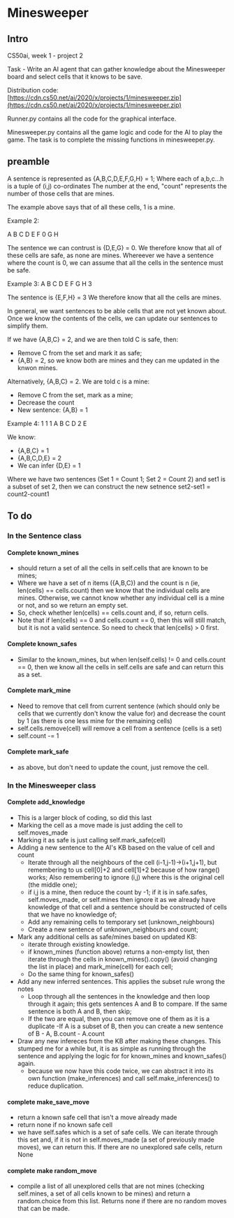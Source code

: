 # Minesweeper

## Intro

CS50ai, week 1 - project 2

Task - Write an AI agent that can gather knowledge about the Minesweeper board and select cells that it knows to be save.

Distribution code: [https://cdn.cs50.net/ai/2020/x/projects/1/minesweeper.zip](https://cdn.cs50.net/ai/2020/x/projects/1/minesweeper.zip)

Runner.py contains all the code for the graphical interface.

Minesweeper.py contains all the game logic and code for the AI to play the game. The task is to complete the missing functions in minesweeper.py.

## preamble

A sentence is represented as {A,B,C,D,E,F,G,H} = 1; 
Where each of a,b,c...h is a tuple of (i,j) co-ordinates
The number at the end, "count" represents the number of those cells that are mines.

The example above says that of all these cells, 1 is a mine.

Example 2:

A   B   C
D   E   F
0   G   H

The sentence we can contrust is {D,E,G} = 0.
We therefore know that all of these cells are safe, as none are mines.
Whereever we have a sentence where the count is 0, we can assume that all the cells in the sentence must be safe.

Example 3:
A   B   C
D   E   F
G   H   3

The sentence is {E,F,H} = 3
We therefore know that all the cells are mines.

In general, we want sentences to be able cells that are not yet known about. Once we know the contents of the cells, we can update our sentences to simplify them.

If we have {A,B,C} = 2, and we are then told C is safe, then:
- Remove C from the set and mark it as safe;
- {A,B} = 2, so we know both are mines and they can me updated in the knwon mines.

Alternatively, {A,B,C} = 2. We are told c is a mine:
- Remove C from the set, mark as a mine;
- Decrease the count
- New sentence: {A,B} = 1

Example 4:
1   1   1
A   B   C
D   2   E

We know:
- {A,B,C} = 1
- {A,B,C,D,E} = 2
- We can infer {D,E} = 1

Where we have two sentences (Set 1 = Count 1; Set 2 = Count 2) and set1 is a subset of set 2, then we can construct the new setnence set2-set1 = count2-count1

## To do

### In the Sentence class

#### Complete known_mines
- should return a set of all the cells in self.cells that are known to be mines;
- Where we have a set of n items ({A,B,C}) and the count is n (ie, len(cells) == cells.count) then we know that the individual cells are mines. Otherwise, we cannot know whether any individual cell is a mine or not, and so we return an empty set.
- So, check whether len(cells) == cells.count and, if so, return cells. 
- Note that if len(cells) == 0 and cells.count == 0, then this will still match, but it is not a valid sentence. So need to check that len(cells) > 0 first.

#### Complete known_safes
- Similar to the known_mines, but when len(self.cells) != 0 and cells.count == 0, then we know all the cells in self.cells are safe and can return this as a set.

#### Complete mark_mine
- Need to remove that cell from current sentence (which should only be cells that we currently don't know the value for) and decrease the count by 1 (as there is one less mine for the remaining cells)
- self.cells.remove(cell) will remove a cell from a sentence (cells is a set)
- self.count -= 1

#### Complete mark_safe
- as above, but don't need to update the count, just remove the cell.

### In the Minesweeper class

#### Complete add_knowledge
- This is a larger block of coding, so did this last
- Marking the cell as a move made is just adding the cell to self.moves_made
- Marking it as safe is just calling self.mark_safe(cell)
- Adding a new sentence to the AI's KB based on the value of cell and count
    - Iterate through all the neighbours of the cell (i-1,j-1)->(i+1,j+1), but remembering to us cell[0]+2 and cell[1]+2 because of how range() works; Also remembering to ignore (i,j) where this is the original cell (the middle one);
    - if i,j is a mine, then reduce the count by -1; if it is in safe.safes, self.moves_made, or self.mines then ignore it as we already have knowledge of that cell and a sentence should be constructed of cells that we have no knowledge of;
    - Add any remaining cells to temporary set (unknown_neighbours)
    - Create a new sentence of unknown_neighbours and count;
- Mark any additional cells as safe/mines based on updated KB:
    - iterate through existing knowledge. 
    - if known_mines (function above) returns a non-empty list, then iterate through the cells in known_mines().copy() (avoid changing the list in place) and mark_mine(cell) for each cell;
    - Do the same thing for known_safes()
- Add any new inferred sentences. This applies the subset rule wrong the notes
    - Loop through all the sentences in the knowledge and then loop through it again; this gets sentences A and B to compare. If the same sentence is both A and B, then skip;
    - If the two are equal, then you can remove one of them as it is a duplicate
     -If A is a subset of B, then you can create a new sentence of B - A, B.count - A.count
- Draw any new infereces from the KB after making these changes. This stumped me for a while but, it is as simple as running through the sentence and applying the logic for  for known_mines and known_safes() again.
    - because we now have this code twice, we can abstract it into its own function (make_inferences) and call self.make_inferences() to reduce duplication.

#### complete make_save_move
- return a known safe cell that isn't a move already made  
- return none if no known safe cell  
- we have self.safes which is a set of safe cells. We can iterate through this set and, if it is not in self.moves_made (a set of previously made moves), we can return this. If there are no unexplored safe cells, return None  

#### complete make random_move
- compile a list of all unexplored cells that are not mines (checking self.mines, a set of all cells known to be mines) and return a random.choice from this list. Returns none if there are no random moves that can be made.  


